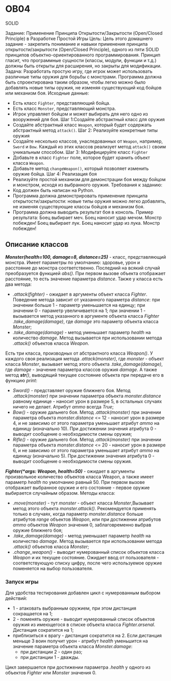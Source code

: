 # OB04
 SOLID

Задание: Применение Принципа Открытости/Закрытости (Open/Closed Principle) в Разработке Простой Игры
Цель: Цель этого домашнего задание - закрепить понимание и навыки применения принципа открытости/закрытости
(Open/Closed Principle), одного из пяти SOLID принципов объектно-ориентированного программирования. Принцип гласит, что
программные сущности (классы, модули, функции и т.д.) должны быть открыты для расширения, но закрыты для модификации.
Задача: Разработать простую игру, где игрок может использовать различные типы оружия для борьбы с монстрами. Программа
должна быть спроектирована таким образом, чтобы легко можно было добавлять новые типы оружия, не изменяя существующий
код бойцов или механизм боя.
Исходные данные:
- Есть класс `Fighter`, представляющий бойца.
- Есть класс `Monster`, представляющий монстра.
- Игрок управляет бойцом и может выбирать для него одно из вооружений для боя.
Шаг 1:Создайте абстрактный класс для оружия
- Создайте абстрактный класс `Weapon`, который будет содержать абстрактный метод `attack()`.
Шаг 2: Реализуйте конкретные типы оружия
- Создайте несколько классов, унаследованных от `Weapon`, например, `Sword` и `Bow`. Каждый из этих классов реализует
метод `attack()` своим уникальным способом.
Шаг 3: Модифицируйте класс `Fighter`
- Добавьте в класс `Fighter` поле, которое будет хранить объект класса `Weapon`.
- Добавьте метод `changeWeapon()`, который позволяет изменить оружие бойца.
Шаг 4: Реализация боя
- Реализуйте простой механизм для демонстрации боя между бойцом и монстром, исходя из выбранного оружия.
Требования к заданию:
- Код должен быть написан на Python.
- Программа должна демонстрировать применение принципа открытости/закрытости: новые типы оружия можно легко добавлять,
не изменяя существующие классы бойцов и механизм боя.
- Программа должна выводить результат боя в консоль.
Пример результата:
Боец выбирает меч.
Боец наносит удар мечом.
Монстр побежден!
Боец выбирает лук.
Боец наносит удар из лука.
Монстр побежден!

## Описание классов

***Monster(health=100, damage=8, distance=25)*** - класс, представляющий монстра. Имеет параметры по умолчанию: здоровье, урон и расстояние до монстра соответственно. Последний на всякий случай преобразуется функцией *abs()*. При первом вызове объекта отображает расстояние, то есть значение параметра *distance*. Также у класса есть два метода:
- *.attack(fighter)* - ожидает в аргументы объект класса *Fighter*. Поведение метода зависит от указанного параметра *distance*: при значении больше 1 - параметр уменьшается на единцу; при значении 0 - параметр увеличивается на 1; при значении 1 - вызывается метод указанного в аргументе объекта класса *Fighter .take_damage(damage)*, где *damage* это параметр объекта класса *Monster*;
- *.take_damage(damage)* - метод уменьшает параметр *health* на количество *damage*. Метод вызывается при использовании метода *.attack()* объектов класса *Weapon*.

Есть три класса, производных от абстрактного класса *Weapon()*. У каждого своя реализация метода *.attack(monster)*, где *monster* - объект класса *Monster*, вызывает метод этого объекта *.take_damage(damage)*, где *damage* - значение параметра классов оружия *damage*. А также метод *__str__()*, выводящий текущее состояние объекта при передаче его в функцию *print*:
- *Sword()* - представляет оружие ближнего боя. Метод *.attack(monster)* при значении параметра объекта *monster.distance* равному единице - наносит урон в размере 5, в остальных случаях ничего не делает. Атрибут *ammo* всегда *True*;
- *Bow()* - оружие дальнего боя. Метод *.attack(monster)* при значении параметра объекта *monster.distance* <=  12 - наносит урон в размере 4, и не зависимо от этого параметра уменьшает атрибут *ammo* на единицу (изначально 10). При достижении значения атрибута 0 - выводит сообщение о необходимости смены оружия;
- *Rifle()* - оружие дальнего боя. Метод *.attack(monster)* при значении параметра объекта *monster.distance* <=  20 - наносит урон в размере 6, и не зависимо от этого параметра уменьшает атрибут *ammo* на единицу (изначально 5). При достижении значения атрибута 0 - выводит сообщение о необходимости смены оружия.

***Fighter(\*args: Weapon, health=50)*** - ожидает в аргументы произвольное количество объектов класса Weapon, а также имеет параметр *health* по умолчанию равный 50. При первом вызове отображает выбранное оружие и его состояние - первое оружие выбирается случайным образом. Методы класса:
- *.move(monster)* - тут *monster* - объект класса *Monster*,Вызывает метод этого объекта *monster.attack()*. Рекомендуется применять только в случаях, когда параметр *monster.distance* больше атрибутов *range* объектов *Weapon*, или при достижении атрибутов *ammo* объектов *Weapon* значения 0, заблаговременно выбрав оружие ближнего боя;
- *.take_damage(damage)* - метод уменьшает параметр *health* на количество *damage*. Метод вызывается при использовании метода *.attack()* объектов класса *Monster*; 
- *.change_weapon()* - выводит нумерованный список объектов класса *Weapon* и их текущее состояние. Ожидает ввод от пользователя - соответствующую списку цифру, после чего используемое оружие поменяется на выбор пользователя.

### Запуск игры
Для удобства тестирования добавлен цикл с нумерованным выбором действий:
- 1 - атаковать выбранным оружием, при этом дистанция сокращается на 1;
- 2 - поменять оружие - выводит нумерованный список объектов оружия из имеющегося в списке объекта класса *Fighter.arsenal*. Дистанция сократится на 1;
- приблизиться к врагу - дистанция сократится на 2. Если дистанция меньще 3 воин получит урон - атрибут *health* уменьшится на значение параметра объекта класса *Monster.damage*:
  - при дистанции 2 - один раз;
  - при дистанции 1 - дважды.

Цикл завершается при достижении параметра *.health* у одного из объектов *Fighter* или *Monster* значения 0.













